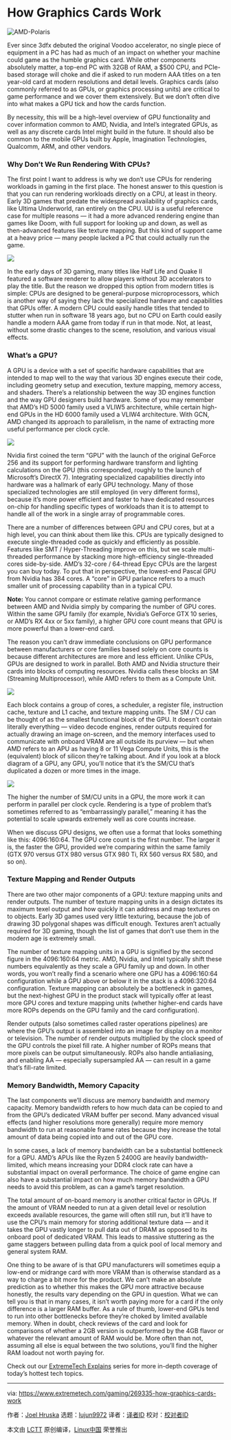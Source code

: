 How Graphics Cards Work
======
![AMD-Polaris][1]

Ever since 3dfx debuted the original Voodoo accelerator, no single piece of equipment in a PC has had as much of an impact on whether your machine could game as the humble graphics card. While other components absolutely matter, a top-end PC with 32GB of RAM, a $500 CPU, and PCIe-based storage will choke and die if asked to run modern AAA titles on a ten year-old card at modern resolutions and detail levels. Graphics cards (also commonly referred to as GPUs, or graphics processing units) are critical to game performance and we cover them extensively. But we don’t often dive into what makes a GPU tick and how the cards function.

By necessity, this will be a high-level overview of GPU functionality and cover information common to AMD, Nvidia, and Intel’s integrated GPUs, as well as any discrete cards Intel might build in the future. It should also be common to the mobile GPUs built by Apple, Imagination Technologies, Qualcomm, ARM, and other vendors.

### Why Don’t We Run Rendering With CPUs?

The first point I want to address is why we don’t use CPUs for rendering workloads in gaming in the first place. The honest answer to this question is that you can run rendering workloads directly on a CPU, at least in theory. Early 3D games that predate the widespread availability of graphics cards, like Ultima Underworld, ran entirely on the CPU. UU is a useful reference case for multiple reasons — it had a more advanced rendering engine than games like Doom, with full support for looking up and down, as well as then-advanced features like texture mapping. But this kind of support came at a heavy price — many people lacked a PC that could actually run the game.

![](https://www.extremetech.com/wp-content/uploads/2018/05/UU.jpg)

In the early days of 3D gaming, many titles like Half Life and Quake II featured a software renderer to allow players without 3D accelerators to play the title. But the reason we dropped this option from modern titles is simple: CPUs are designed to be general-purpose microprocessors, which is another way of saying they lack the specialized hardware and capabilities that GPUs offer. A modern CPU could easily handle titles that tended to stutter when run in software 18 years ago, but no CPU on Earth could easily handle a modern AAA game from today if run in that mode. Not, at least, without some drastic changes to the scene, resolution, and various visual effects.

### What’s a GPU?

A GPU is a device with a set of specific hardware capabilities that are intended to map well to the way that various 3D engines execute their code, including geometry setup and execution, texture mapping, memory access, and shaders. There’s a relationship between the way 3D engines function and the way GPU designers build hardware. Some of you may remember that AMD’s HD 5000 family used a VLIW5 architecture, while certain high-end GPUs in the HD 6000 family used a VLIW4 architecture. With GCN, AMD changed its approach to parallelism, in the name of extracting more useful performance per clock cycle.

![](https://www.extremetech.com/wp-content/uploads/2018/05/GPU-Evolution.jpg)

Nvidia first coined the term “GPU” with the launch of the original GeForce 256 and its support for performing hardware transform and lighting calculations on the GPU (this corresponded, roughly to the launch of Microsoft’s DirectX 7). Integrating specialized capabilities directly into hardware was a hallmark of early GPU technology. Many of those specialized technologies are still employed (in very different forms), because it’s more power efficient and faster to have dedicated resources on-chip for handling specific types of workloads than it is to attempt to handle all of the work in a single array of programmable cores.

There are a number of differences between GPU and CPU cores, but at a high level, you can think about them like this. CPUs are typically designed to execute single-threaded code as quickly and efficiently as possible. Features like SMT / Hyper-Threading improve on this, but we scale multi-threaded performance by stacking more high-efficiency single-threaded cores side-by-side. AMD’s 32-core / 64-thread Epyc CPUs are the largest you can buy today. To put that in perspective, the lowest-end Pascal GPU from Nvidia has 384 cores. A “core” in GPU parlance refers to a much smaller unit of processing capability than in a typical CPU.

**Note:** You cannot compare or estimate relative gaming performance between AMD and Nvidia simply by comparing the number of GPU cores. Within the same GPU family (for example, Nvidia’s GeForce GTX 10 series, or AMD’s RX 4xx or 5xx family), a higher GPU core count means that GPU is more powerful than a lower-end card.

The reason you can’t draw immediate conclusions on GPU performance between manufacturers or core families based solely on core counts is because different architectures are more and less efficient. Unlike CPUs, GPUs are designed to work in parallel. Both AMD and Nvidia structure their cards into blocks of computing resources. Nvidia calls these blocks an SM (Streaming Multiprocessor), while AMD refers to them as a Compute Unit.

![](https://www.extremetech.com/wp-content/uploads/2018/05/PascalSM.png)

Each block contains a group of cores, a scheduler, a register file, instruction cache, texture and L1 cache, and texture mapping units. The SM / CU can be thought of as the smallest functional block of the GPU. It doesn’t contain literally everything — video decode engines, render outputs required for actually drawing an image on-screen, and the memory interfaces used to communicate with onboard VRAM are all outside its purview — but when AMD refers to an APU as having 8 or 11 Vega Compute Units, this is the (equivalent) block of silicon they’re talking about. And if you look at a block diagram of a GPU, any GPU, you’ll notice that it’s the SM/CU that’s duplicated a dozen or more times in the image.

![](https://www.extremetech.com/wp-content/uploads/2016/11/Pascal-Diagram.jpg)

The higher the number of SM/CU units in a GPU, the more work it can perform in parallel per clock cycle. Rendering is a type of problem that’s sometimes referred to as “embarrassingly parallel,” meaning it has the potential to scale upwards extremely well as core counts increase.

When we discuss GPU designs, we often use a format that looks something like this: 4096:160:64. The GPU core count is the first number. The larger it is, the faster the GPU, provided we’re comparing within the same family (GTX 970 versus GTX 980 versus GTX 980 Ti, RX 560 versus RX 580, and so on).

### Texture Mapping and Render Outputs

There are two other major components of a GPU: texture mapping units and render outputs. The number of texture mapping units in a design dictates its maximum texel output and how quickly it can address and map textures on to objects. Early 3D games used very little texturing, because the job of drawing 3D polygonal shapes was difficult enough. Textures aren’t actually required for 3D gaming, though the list of games that don’t use them in the modern age is extremely small.

The number of texture mapping units in a GPU is signified by the second figure in the 4096:160:64 metric. AMD, Nvidia, and Intel typically shift these numbers equivalently as they scale a GPU family up and down. In other words, you won’t really find a scenario where one GPU has a 4096:160:64 configuration while a GPU above or below it in the stack is a 4096:320:64 configuration. Texture mapping can absolutely be a bottleneck in games, but the next-highest GPU in the product stack will typically offer at least more GPU cores and texture mapping units (whether higher-end cards have more ROPs depends on the GPU family and the card configuration).

Render outputs (also sometimes called raster operations pipelines) are where the GPU’s output is assembled into an image for display on a monitor or television. The number of render outputs multiplied by the clock speed of the GPU controls the pixel fill rate. A higher number of ROPs means that more pixels can be output simultaneously. ROPs also handle antialiasing, and enabling AA — especially supersampled AA — can result in a game that’s fill-rate limited.

### Memory Bandwidth, Memory Capacity

The last components we’ll discuss are memory bandwidth and memory capacity. Memory bandwidth refers to how much data can be copied to and from the GPU’s dedicated VRAM buffer per second. Many advanced visual effects (and higher resolutions more generally) require more memory bandwidth to run at reasonable frame rates because they increase the total amount of data being copied into and out of the GPU core.

In some cases, a lack of memory bandwidth can be a substantial bottleneck for a GPU. AMD’s APUs like the Ryzen 5 2400G are heavily bandwidth-limited, which means increasing your DDR4 clock rate can have a substantial impact on overall performance. The choice of game engine can also have a substantial impact on how much memory bandwidth a GPU needs to avoid this problem, as can a game’s target resolution.

The total amount of on-board memory is another critical factor in GPUs. If the amount of VRAM needed to run at a given detail level or resolution exceeds available resources, the game will often still run, but it’ll have to use the CPU’s main memory for storing additional texture data — and it takes the GPU vastly longer to pull data out of DRAM as opposed to its onboard pool of dedicated VRAM. This leads to massive stuttering as the game staggers between pulling data from a quick pool of local memory and general system RAM.

One thing to be aware of is that GPU manufacturers will sometimes equip a low-end or midrange card with more VRAM than is otherwise standard as a way to charge a bit more for the product. We can’t make an absolute prediction as to whether this makes the GPU more attractive because honestly, the results vary depending on the GPU in question. What we can tell you is that in many cases, it isn’t worth paying more for a card if the only difference is a larger RAM buffer. As a rule of thumb, lower-end GPUs tend to run into other bottlenecks before they’re choked by limited available memory. When in doubt, check reviews of the card and look for comparisons of whether a 2GB version is outperformed by the 4GB flavor or whatever the relevant amount of RAM would be. More often than not, assuming all else is equal between the two solutions, you’ll find the higher RAM loadout not worth paying for.

Check out our [ExtremeTech Explains][2] series for more in-depth coverage of today’s hottest tech topics.

--------------------------------------------------------------------------------

via: https://www.extremetech.com/gaming/269335-how-graphics-cards-work

作者：[Joel Hruska][a]
选题：[lujun9972](https://github.com/lujun9972)
译者：[译者ID](https://github.com/译者ID)
校对：[校对者ID](https://github.com/校对者ID)

本文由 [LCTT](https://github.com/LCTT/TranslateProject) 原创编译，[Linux中国](https://linux.cn/) 荣誉推出

[a]:https://www.extremetech.com/author/jhruska
[1]:https://www.extremetech.com/wp-content/uploads/2016/07/AMD-Polaris-640x353.jpg
[2]:http://www.extremetech.com/tag/extremetech-explains
